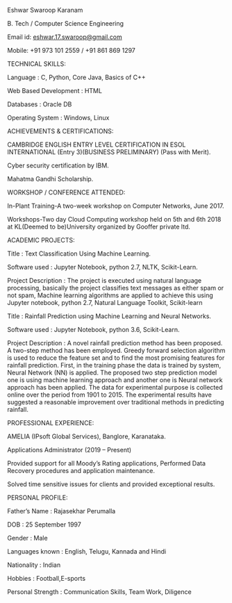 Eshwar Swaroop Karanam			 

B. Tech / Computer Science Engineering 

Email id: eshwar.17.swaroop@gmail.com 

Mobile: +91 973 101 2559 / +91 861 869 1297 


TECHNICAL SKILLS: 

Language			: C, Python, Core Java, Basics of C++ 

Web Based Development	: HTML 

Databases			: Oracle DB 

Operating System		: Windows, Linux 

ACHIEVEMENTS & CERTIFICATIONS: 


CAMBRIDGE ENGLISH ENTRY LEVEL CERTIFICATION IN ESOL INTERNATIONAL (Entry 3)(BUSINESS PRELIMINARY) (Pass with Merit). 

Cyber security certification by IBM. 

Mahatma Gandhi Scholarship. 

 
WORKSHOP / CONFERENCE ATTENDED: 

 
In-Plant Training-A two-week workshop on Computer Networks, June 2017. 

Workshops-Two day Cloud Computing workshop held on 5th and 6th 2018 at KL(Deemed to be)University organized by Gooffer private ltd. 

 
ACADEMIC PROJECTS: 

 

Title		            : Text Classification Using Machine Learning. 

Software used	: Jupyter Notebook, python 2.7, NLTK, Scikit-Learn. 

Project Description   : The project is executed using natural language processing, basically the           project classifies text messages as either spam or not spam, Machine learning algorithms are applied to achieve this using Jupyter notebook, python 2.7, Natural Language Toolkit, Scikit-learn 

 
Title		            : Rainfall Prediction using Machine Learning and Neural Networks. 

Software used	: Jupyter Notebook, python 3.6, Scikit-Learn. 

Project Description   : A novel rainfall prediction method has been proposed. A two-step method has been employed. Greedy forward selection algorithm is used to reduce the feature set and to find the most promising features for rainfall prediction.  First, in the training phase the data is trained by system, Neural Network (NN) is applied. The proposed two step prediction model one is using machine learning approach and another one is Neural network approach has been applied. The data for experimental purpose is collected online over the period from 1901 to 2015. The experimental results have suggested a reasonable improvement over traditional methods in predicting rainfall. 

 
PROFESSIONAL EXPERIENCE: 

 

AMELIA (IPsoft Global Services), Banglore, Karanataka. 

Applications Administrator (2019 – Present)  

Provided support for all Moody’s Rating applications, Performed Data Recovery procedures and application maintenance.  

Solved time sensitive issues for clients and provided exceptional results. 

 

PERSONAL PROFILE:

Father’s Name	: Rajasekhar Perumalla 

DOB			: 25 September 1997 

Gender		: Male 

Languages known	: English, Telugu, Kannada and Hindi 

Nationality		: Indian 

Hobbies		: Football,E-sports 

Personal Strength	: Communication Skills, Team Work, Diligence 

 

 

 

 

 
